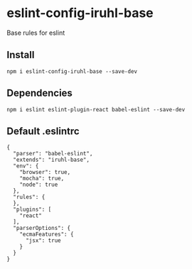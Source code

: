# eslint-config-iruhl-base
Base rules for eslint

## Install

```
npm i eslint-config-iruhl-base --save-dev

```

## Dependencies
```
npm i eslint eslint-plugin-react babel-eslint --save-dev

```
## Default .eslintrc
```
{
  "parser": "babel-eslint",
  "extends": "iruhl-base",
  "env": {
    "browser": true,
    "mocha": true,
    "node": true
  },
  "rules": {
  },
  "plugins": [
    "react"
  ],
  "parserOptions": {
    "ecmaFeatures": {
      "jsx": true
    }
  }
}
```
